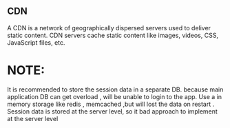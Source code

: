 ## CDN

A CDN is a network of geographically dispersed servers used to deliver static content. CDN
servers cache static content like images, videos, CSS, JavaScript files, etc.

# NOTE:

It is recommended to store the session data in a separate DB. because main application DB can get overload , will be unable to login to the app. Use a in memory storage like redis , memcached ,but will lost the data on restart . Session data is stored at the server level, so it bad approach to implement at the server level
